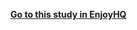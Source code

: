 **[Go to this study in EnjoyHQ](https://app.enjoyhq.com/projects/o5228Eqe7/plan#h1:TW9kZXJhdG9yJTIwQ2hlY2tsaXN0)**